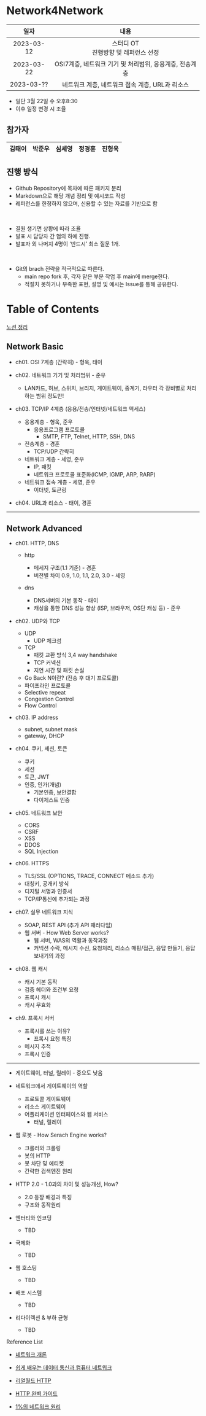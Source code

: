 # Network4Network

| 일자 | 내용 |
|:--:| :--:|
| 2023-03-12 | 스터디 OT<br> 진행방향 및 레퍼런스 선정 |
| 2023-03-22 | OSI7계층, 네트워크 기기 및 처리범위, 응용계층, 전송계층 |
| 2023-03-?? | 네트워크 계층, 네트워크 접속 계층, URL과 리소스 |

- 일단 3월 22일 수 오후8:30
- 이후 일정 변경 시 조율

## 참가자
| 김태이 | 박준우 | 심세영 | 정경훈 | 진형욱 |
| :-:  | :-:   | :-:  | :-:  | :-:   |



## 진행 방식
- Github Repository에 목차에 따른 패키지 분리
- Markdown으로 해당 개념 정리 및 예시코드 작성
- 레퍼런스를 한정하지 않으며, 신용할 수 있는 자료를 기반으로 함

<br>

- 결원 생기면 상황에 따라 조율
- 발표 시 담당자 간 협의 하에 진행.
- 발표자 외 나머지 4명이 ‘반드시’ 최소 질문 1개.

<br>

- Git의 brach 전략을 적극적으로 따른다.
    - main repo fork 후, 각자 맡은 부분 작업 후 main에 merge한다.
    - 적절치 못하거나 부족한 표현, 설명 및 예시는 Issue를 통해 공유한다.




# Table of Contents

[노션 정리](https://walnut-pan-628.notion.site/338fa3da4eb44e9e9bf53ba7e53b6cc7)

## Network Basic

- ch01. OSI 7계층 (간략히) - 형욱, 태이

- ch02. 네트워크 기기 및 처리범위 - 준우
    - LAN카드, 허브, 스위치, 브리지, 게이트웨이, 중계기, 라우터
    각 장비별로 처리하는 범위 정도만!

- ch03. TCP/IP 4계층 (응용/전송/인터넷/네트워크 액세스)
    - 응용계층 - 형욱, 준우
        - 응용프로그램 프로토콜
            - SMTP, FTP, Telnet, HTTP, SSH, DNS
    - 전송계층 - 경훈
        - TCP/UDP 간략히
    - 네트워크 계층 - 세영, 준우
        - IP, 패킷
        - 네트워크 프로토콜 표준화(ICMP, IGMP, ARP, RARP)
    - 네트워크 접속 계층 - 세영, 준우
        - 이더넷, 토큰링

- ch04. URL과 리소스 - 태이, 경훈

---

## Network Advanced

- ch01. HTTP, DNS
    - http
        - 메세지 구조(1.1 기준) - 경훈
        - 버전별 차이 0.9, 1.0, 1.1, 2.0, 3.0 - 세영
    
    - dns
        - DNS서버의 기본 동작 - 태이
        - 캐싱을 통한 DNS 성능 향상 (ISP, 브라우저, OS단 캐싱 등) - 준우
    
- ch02. UDP와 TCP 
    - UDP
        - UDP 체크섬
    - TCP
        - 패킷 교환 방식 3,4 way handshake
        - TCP 커넥션
        - 지연 시간 및 패킷 손실
    - Go Back N이란? (전송 후 대기 프로토콜)
    - 파이프라인 프로토콜
    - Selective repeat
    - Congestion Control
    - Flow Control

- ch03. IP address
    - subnet, subnet mask
    - gateway, DHCP


- ch04. 쿠키, 세션, 토큰
    - 쿠키
    - 세션
    - 토큰, JWT
    - 인증, 인가(개념)
        - 기본인증, 보안결함
        - 다이제스트 인증
    
- ch05. 네트워크 보안
    - CORS
    - CSRF
    - XSS
    - DDOS
    - SQL Injection

- ch06. HTTPS
    - TLS/SSL (OPTIONS, TRACE, CONNECT 메소드 추가)
    - 대칭키, 공개키 방식
    - 디지털 서명과 인증서
    - TCP/IP통신에 추가되는 과정


- ch07. 실무 네트워크 지식
    -  SOAP, REST API (추가 API 패러다임)
    - 웹 서버 - How Web Server works?
        - 웹 서버, WAS의 역활과 동작과정
        - 커넥션 수락, 메시지 수신, 요청처리, 리소스 매핑/접근, 응답 만들기, 응답 보내기의 과정

- ch08. 웹 캐시
    - 캐시 기본 동작
    - 검증 헤더와 조건부 요청
    - 프록시 캐시
    - 캐시 무효화

-  ch9. 프록시 서버
    - 프록시를 쓰는 이유?
        - 프록시 요청 특징
    - 메시지 추적
    - 프록시 인증

---

- 게이트웨이, 터널, 릴레이 - 중요도 낮음
- 네트워크에서 게이트웨이의 역할
    - 프로토콜 게이트웨이
    - 리소스 게이트웨이
    - 어플리케이션 인터페이스와 웹 서비스
        - 터널, 릴레이
- 웹 로봇 - How Serach Engine works?
    - 크롤러와 크롤링
    - 봇의 HTTP
    - 봇 차단 및 에티켓
    - 간략한 검색엔진 원리

- HTTP 2.0 - 1.0과의 차이 및 성능개선, How?
    - 2.0 등장 배경과 특징
    - 구조와 동작원리

- 엔터티와 인코딩
    - TBD

- 국제화
    - TBD

- 웹 호스팅
    - TBD

- 배포 시스템
    - TBD

- 리다이렉션 & 부하 균형
    - TBD

Reference List
- [네트워크 개론](https://www.hanbit.co.kr/store/books/look.php?p_code=B7721595096)

- [쉽게 배우는 데이터 통신과 컴퓨터 네트워크](https://www.hanbit.co.kr/store/books/look.php?p_code=B3980824801)

- [리얼월드 HTTP](https://www.hanbit.co.kr/store/books/look.php?p_code=B7009240426)

- [HTTP 완벽 가이드](http://www.yes24.com/Product/Goods/15381085)

- [1%의 네트워크 원리](https://www.aladin.co.kr/shop/wproduct.aspx?ItemId=437756)

